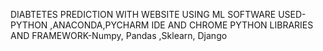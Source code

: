 DIABTETES PREDICTION WITH WEBSITE USING ML
SOFTWARE USED- PYTHON ,ANACONDA,PYCHARM IDE AND CHROME
PYTHON LIBRARIES AND FRAMEWORK-Numpy, Pandas ,Sklearn, Django
